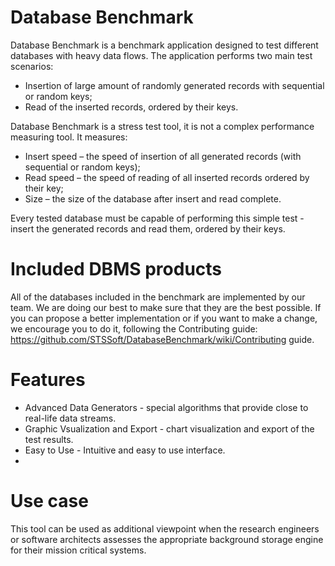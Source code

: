 # Database Benchmark

Database Benchmark is a benchmark application designed to test different databases with heavy data flows. The application performs two main test scenarios:

- Insertion of large amount of randomly generated records with sequential or random keys;
- Read of the inserted records, ordered by their keys.

Database Benchmark is a stress test tool, it is not a complex performance measuring tool. It measures:

- Insert speed – the speed of insertion of all generated records (with sequential or random keys);
- Read speed – the speed of reading of all inserted records ordered by their key;
- Size – the size of the database after insert and read complete.

Every tested database must be capable of performing this simple test - insert the generated records and read them, ordered by their keys.

# Included DBMS products
All of the databases included in the benchmark are implemented by our team. We are doing our best to make sure that they are the best possible. If you can propose a better implementation or if you want to make a change, we encourage you to do it, following the Contributing guide: https://github.com/STSSoft/DatabaseBenchmark/wiki/Contributing guide.

# Features
- Advanced Data Generators - special algorithms that provide close to real-life data streams.
- Graphic Vsualization and Export - chart visualization and export of the test results.
- Easy to Use - Intuitive and easy to use interface.
- 
# Use case
This tool can be used as additional viewpoint when the research engineers or software architects assesses the appropriate background storage engine for their mission critical systems.


